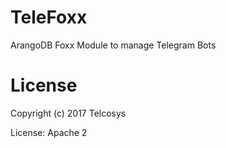 # TeleFoxx

ArangoDB Foxx Module to manage Telegram Bots

# License

Copyright (c) 2017 Telcosys

License: Apache 2

